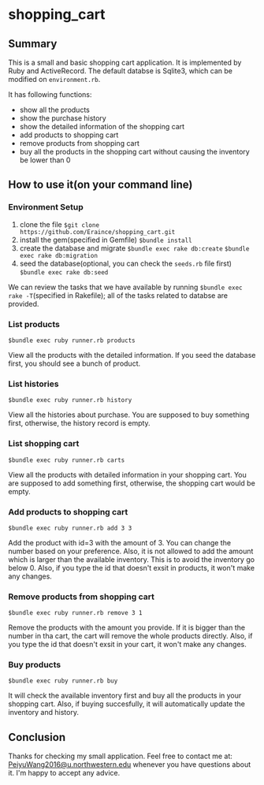 # shopping_cart
## Summary
This is a small and basic shopping cart application. It is implemented by Ruby and ActiveRecord. The default databse is Sqlite3, which can be modified on `environment.rb`.

It has following functions:

* show all the products
* show the purchase history
* show the detailed information of the shopping cart
* add products to shopping cart
* remove products from shopping cart
* buy all the products in the shopping cart without causing the inventory be lower than 0

## How to use it(on your command line)

### Environment Setup
1. clone the file
	`$git clone https://github.com/Eraince/shopping_cart.git`
2. install the gem(specified in Gemfile)
	`$bundle install`
3. create the database and migrate
	`$bundle exec rake db:create`
	`$bundle exec rake db:migration`
4. seed the database(optional, you can check the `seeds.rb` file first)
	`$bundle exec rake db:seed`

We can review the tasks that we have available by running `$bundle exec rake -T`(specified in Rakefile); all of the tasks related to databse are provided.

### List products
```
$bundle exec ruby runner.rb products
```
View all the products with the detailed information. If you seed the database first, you should see a bunch of product.

### List histories
```
$bundle exec ruby runner.rb history
```
View all the histories about purchase. You are supposed to buy something first, otherwise, the history record is empty.

### List shopping cart
```
$bundle exec ruby runner.rb carts
```
View all the products with detailed information in your shopping cart. You are supposed to add something first, otherwise, the shopping cart would be empty.

### Add products to shopping cart
```
$bundle exec ruby runner.rb add 3 3
```
Add the product with id=3 with the amount of 3. You can change the number based on your preference.
Also, it is not allowed to add the amount which is larger than the available inventory. This is to avoid the inventory go below 0. Also, if you type the id that doesn't exsit in products, it won't make any changes.

### Remove products from shopping cart
```
$bundle exec ruby runner.rb remove 3 1
```
Remove the products with the amount you provide. If it is bigger than the number in tha cart, the cart will remove the whole products directly. Also, if you type the id that doesn't exsit in your cart, it won't make any changes.

### Buy products
```
$bundle exec ruby runner.rb buy
```
It will check the available inventory first and buy all the products in your shopping cart.
Also, if buying succesfully, it will automatically update the inventory and history.


## Conclusion
Thanks for checking my small application. Feel free to contact me at: PeiyuWang2016@u.northwestern.edu whenever you have questions about it. I'm happy to accept any advice.

